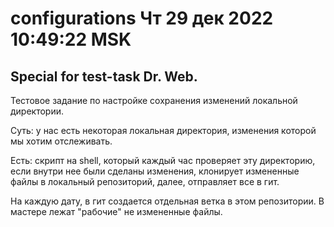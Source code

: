# configurations Чт 29 дек 2022 10:49:22 MSK

## Special for test-task Dr. Web. 

Тестовое задание по настройке сохранения изменений локальной директории. 

Суть: у нас есть некоторая локальная директория, изменения которой мы хотим отслеживать. 

Есть: скрипт на shell, который каждый час проверяет эту директорию, если внутри нее были сделаны изменения, клонирует измененные файлы в локальный репозиторий, далее, отправляет все в гит. 

На каждую дату, в гит создается отдельная ветка в этом репозитории. В мастере лежат "рабочие" не измененные файлы. 
